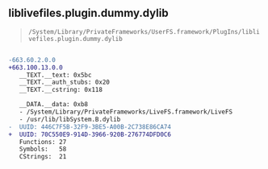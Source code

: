 ## liblivefiles.plugin.dummy.dylib

> `/System/Library/PrivateFrameworks/UserFS.framework/PlugIns/liblivefiles.plugin.dummy.dylib`

```diff

-663.60.2.0.0
+663.100.13.0.0
   __TEXT.__text: 0x5bc
   __TEXT.__auth_stubs: 0x20
   __TEXT.__cstring: 0x118

   __DATA.__data: 0xb8
   - /System/Library/PrivateFrameworks/LiveFS.framework/LiveFS
   - /usr/lib/libSystem.B.dylib
-  UUID: 446C7F5B-32F9-3BE5-A00B-2C738E86CA74
+  UUID: 70C550E9-914D-3966-920B-276774DFD0C6
   Functions: 27
   Symbols:   58
   CStrings:  21

```
